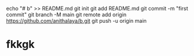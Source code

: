 echo "# b" >> README.md
git init
git add README.md
git commit -m "first commit"
git branch -M main
git remote add origin https://github.com/anithalaya/b.git
git push -u origin main
# fkkgk
